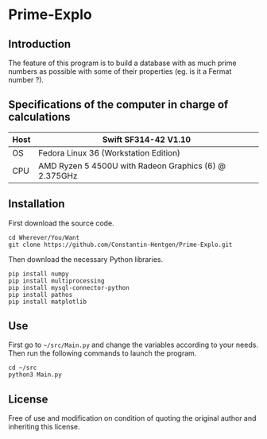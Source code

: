 # Prime-Explo

## Introduction

The feature of this program is to build a database with as much prime numbers as possible with some of their properties (eg. is it a Fermat number ?).

## Specifications of the computer in charge of calculations

| Host | Swift SF314-42 V1.10 |
|------|-------------------------------------------------------|
| OS | Fedora Linux 36 (Workstation Edition) |
| CPU | AMD Ryzen 5 4500U with Radeon Graphics (6) @ 2.375GHz |

## Installation

First download the source code.

```
cd Wherever/You/Want
git clone https://github.com/Constantin-Hentgen/Prime-Explo.git
```

Then download the necessary Python libraries.

```
pip install numpy
pip install multiprocessing
pip install mysql-connector-python
pip install pathos
pip install matplotlib
```

## Use

First go to `~/src/Main.py` and change the variables according to your needs. Then run the following commands to launch the program.

```
cd ~/src
python3 Main.py
```

## License

Free of use and modification on condition of quoting the original author and inheriting this license.
